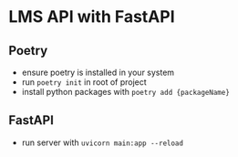# LMS API with FastAPI

## Poetry
- ensure poetry is installed in your system
- run `poetry init` in root of project
- install python packages with `poetry add {packageName}`

## FastAPI
- run server with `uvicorn main:app --reload`
